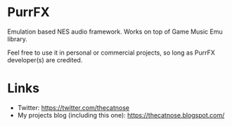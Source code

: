 # PurrFX
Emulation based NES audio framework. Works on top of Game Music Emu library.

Feel free to use it in personal or commercial projects, so long as PurrFX developer(s) are credited.

# Links
* Twitter: https://twitter.com/thecatnose 
* My projects blog (including this one): https://thecatnose.blogspot.com/

